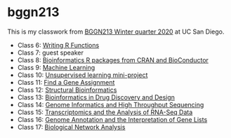 # bggn213

This is my classwork from [BGGN213 Winter quarter 2020](https://bioboot.github.io/bggn213_W20/lectures/) at UC San Diego.


- Class 6:  [Writing R Functions](Lect6/Lecture06.md)
- Class 7:  guest speaker
- Class 8:  [Bioinformatics R packages from CRAN and BioConductor]()
- Class 9:  [Machine Learning](Lect9/class_lect9_markdown.md)
- Class 10: [Unsupervised learning mini-project](https://github.com/rmcvicar-sbp/bggn213/blob/master/Lect10/class10.md)
- Class 11: [Find a Gene Assignment](Lect10/class10.md) 
- Class 12: [Structural Bioinformatics](Lect12_project/Lect12.md)
- Class 13: [Bioinformatics in Drug Discovery and Design]()
- Class 14: [Genome Informatics and High Throughput Sequencing]()
- Class 15: [Transcriptomics and the Analysis of RNA-Seq Data]()
- Class 16: [Genome Annotation and the Interpretation of Gene Lists]()
- Class 17: [Biological Network Analysis]()
